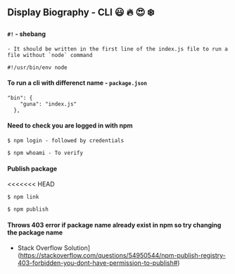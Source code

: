 ## Display Biography - CLI :smiley: :fire: :heart_eyes: :snowflake:

#### `#!` - shebang
    - It should be written in the first line of the index.js file to run a file without `node` command

```
#!/usr/bin/env node
```

#### To run a cli with differenct name - ```package.json```

```
"bin": {
    "guna": "index.js"
  },
```
#### Need to check you are logged in with npm

```
$ npm login - followed by credentials

$ npm whoami - To verify
```

#### Publish package

<<<<<<< HEAD
``` 
$ npm link 
```
``` 
$ npm publish 
```

#### Throws 403 error if package name already exist in npm so try changing the package name

- Stack Overflow Solution](https://stackoverflow.com/questions/54950544/npm-publish-registry-403-forbidden-you-dont-have-permission-to-publish#)

